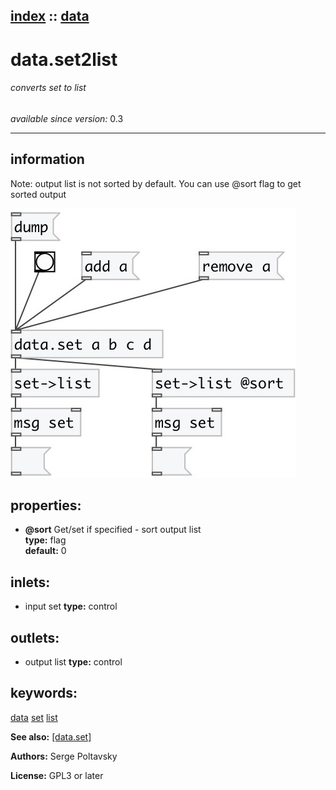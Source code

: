 [index](index.html) :: [data](category_data.html)
---

# data.set2list

###### converts set to list

*available since version:* 0.3

---


## information
Note: output list is not sorted by default. You can use @sort flag to get sorted
            output



[![example](../examples/img/data.set2list.jpg)](../examples/pd/data.set2list.pd)







## properties:

* **@sort** 
Get/set if specified - sort output list<br>
__type:__ flag<br>
__default:__ 0<br>



## inlets:

* input set 
__type:__ control<br>



## outlets:

* output list
__type:__ control<br>



## keywords:

[data](keywords/data.html)
[set](keywords/set.html)
[list](keywords/list.html)



**See also:**
[\[data.set\]](data.set.html)




**Authors:** Serge Poltavsky




**License:** GPL3 or later





